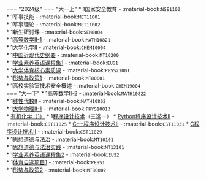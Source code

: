 === "2024级"
    === "大一上"
        * 1国家安全教育 - :material-book:`NSE1100`  
        * 1军事技能 - :material-book:`MET11001`  
        * 1军事理论 - :material-book:`MET11002`  
        * 1新生研讨课 - :material-book:`SEM8804`  
        * 1[高等数学Ⅱ-1](../../课程/高等数学.md) - :material-book:`MATH10821`  
        * 1[大学化学Ⅱ](../../课程/大学化学.md) - :material-book:`CHEM10004`  
        * 1[中国近现代史纲要](../../课程/中国近现代史纲要.md) - :material-book:`MT10200`  
        * 1[学业素养英语课程集1](../../课程/英语.md) - :material-book:`EUS1`  
        * 1[大学体育核心素质课](../../课程/体育/index.md) - :material-book:`PESS21001`  
        * 1[形势与政策1](../../课程/形势与政策.md) - :material-book:`MT80001`  
        * 1高校实验室技术安全概述 - :material-book:`CHEM19004`  
    === "大一下"
        * 1[高等数学Ⅱ-2](../../课程/高等数学.md) - :material-book:`MATH10822`  
        * 1[线性代数Ⅱ](../../课程/线性代数.md) - :material-book:`MATH10862`  
        * 1[大学物理Ⅱ-1](../../课程/大学物理.md) - :material-book:`PHYS10013`  
        * [有机化学（1）](../../课程/有机化学.md)
        * 1[程序设计技术](../../课程/程序设计技术/index.md)（三选一）
            * [Python程序设计技术Ⅱ](../../课程/程序设计技术/程序设计技术（基于Python）.md) - :material-book:`CST11025`
            * [C++程序设计技术Ⅱ](../../课程/程序设计技术/程序设计技术（基于C++）.md) - :material-book:`CST11031`
            * [C程序设计技术Ⅱ](../../课程/程序设计技术/程序设计技术（基于C++）.md) - :material-book:`CST11029`  
        * 1[思想道德与法治](../../课程/思想道德与法治.md) - :material-book:`MT10101`  
        * 1[思想道德与法治实践](../../课程/思想道德与法治实践.md) - :material-book:`MT13101`  
        * 1[学业素养英语课程集2](../../课程/英语.md) - :material-book:`EUS2`  
        * 1[体育自选项目1](../../课程/体育/index.md) - :material-book:`PESS1`  
        * 1[形势与政策2](../../课程/形势与政策.md) - :material-book:`MT80002`  